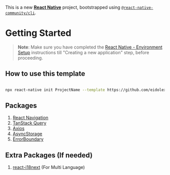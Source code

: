 This is a new [**React Native**](https://reactnative.dev) project, bootstrapped using [`@react-native-community/cli`](https://github.com/react-native-community/cli).

# Getting Started

>**Note**: Make sure you have completed the [React Native - Environment Setup](https://reactnative.dev/docs/environment-setup) instructions till "Creating a new application" step, before proceeding.

## How to use this template

```bash

npx react-native init ProjectName --template https://github.com/eidolex/react-native-ts-template.git

```

## Packages

1. [React Navigation](https://reactnavigation.org/docs/getting-started)
2. [TanStack Query](https://tanstack.com/query/v4/docs/react/overview)
3. [Axios](https://axios-http.com/docs/intro)
4. [AsyncStorage](https://react-native-async-storage.github.io/async-storage/docs/install/)
5. [ErrorBoundary](https://react-native-error-boundary.js.org)

## Extra Packages (If needed)

1. [react-i18next](https://react.i18next.com/getting-started) (For Multi Language)